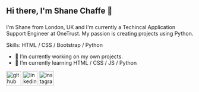 ## Hi there, I'm Shane Chaffe 👋
### 

I'm Shane from London, UK and I'm currently a Techincal Application Support Engineer at OneTrust. My passion is creating projects using Python.

Skills: 
HTML / CSS / Bootstrap / Python

- 🔭 I’m currently working on my own projects. 
- 🌱 I’m currently learning HTML / CSS / JS / Python


[<img src='https://cdn.jsdelivr.net/npm/simple-icons@3.0.1/icons/github.svg' alt='github' height='40'>](https://github.com/Chaffexd)  [<img src='https://cdn.jsdelivr.net/npm/simple-icons@3.0.1/icons/linkedin.svg' alt='linkedin' height='40'>](https://www.linkedin.com/in/Shane-Chaffe/)  [<img src='https://cdn.jsdelivr.net/npm/simple-icons@3.0.1/icons/instagram.svg' alt='instagram' height='40'>](https://www.instagram.com/chaffexd/)  

